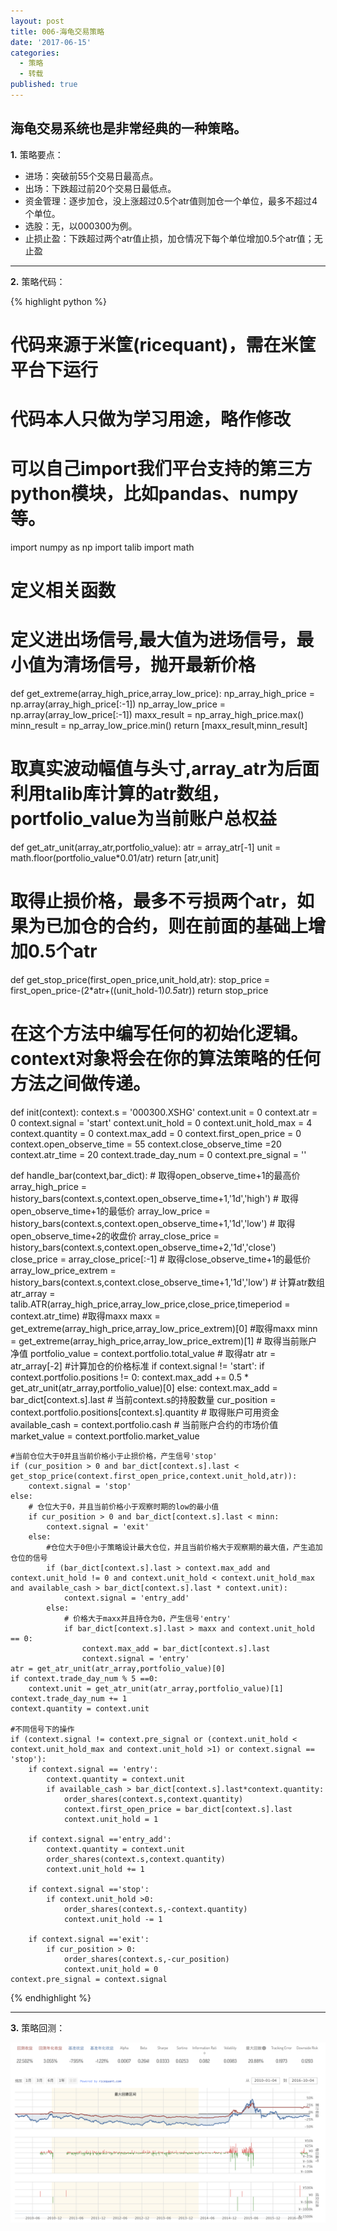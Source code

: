 ```yaml
---
layout: post
title: 006-海龟交易策略
date: '2017-06-15'
categories:
  - 策略
  - 转载
published: true
---
```


海龟交易系统也是非常经典的一种策略。
---

**1.** 策略要点：

* 进场：突破前55个交易日最高点。
* 出场：下跌超过前20个交易日最低点。 
* 资金管理：逐步加仓，没上涨超过0.5个atr值则加仓一个单位，最多不超过4个单位。
* 选股：无，以000300为例。
* 止损止盈：下跌超过两个atr值止损，加仓情况下每个单位增加0.5个atr值；无止盈

-----

**2.** 策略代码：

{% highlight python %}
 # 代码来源于米筐(ricequant)，需在米筐平台下运行
 # 代码本人只做为学习用途，略作修改

 # 可以自己import我们平台支持的第三方python模块，比如pandas、numpy等。

import numpy as np
import talib
import math

 # 定义相关函数
 # 定义进出场信号,最大值为进场信号，最小值为清场信号，抛开最新价格
def get_extreme(array_high_price,array_low_price):
    np_array_high_price = np.array(array_high_price[:-1])
    np_array_low_price = np.array(array_low_price[:-1])
    maxx_result = np_array_high_price.max()
    minn_result = np_array_low_price.min()
    return [maxx_result,minn_result]
 # 取真实波动幅值与头寸,array_atr为后面利用talib库计算的atr数组，portfolio_value为当前账户总权益
def get_atr_unit(array_atr,portfolio_value):
    atr = array_atr[-1]
    unit = math.floor(portfolio_value*0.01/atr)
    return [atr,unit]
 # 取得止损价格，最多不亏损两个atr，如果为已加仓的合约，则在前面的基础上增加0.5个atr
def get_stop_price(first_open_price,unit_hold,atr):
    stop_price = first_open_price-(2*atr+((unit_hold-1)*0.5*atr))
    return stop_price
 # 在这个方法中编写任何的初始化逻辑。context对象将会在你的算法策略的任何方法之间做传递。
def init(context):
    context.s = '000300.XSHG' 
    context.unit = 0 
    context.atr = 0
    context.signal = 'start'
    context.unit_hold = 0 
    context.unit_hold_max = 4
    context.quantity = 0
    context.max_add = 0
    context.first_open_price = 0
    context.open_observe_time = 55
    context.close_observe_time =20
    context.atr_time = 20
    context.trade_day_num = 0
    context.pre_signal = ''
    

def handle_bar(context,bar_dict):
    # 取得open_observe_time+1的最高价
    array_high_price = history_bars(context.s,context.open_observe_time+1,'1d','high')
    # 取得open_observe_time+1的最低价
    array_low_price = history_bars(context.s,context.open_observe_time+1,'1d','low')
    # 取得open_observe_time+2的收盘价
    array_close_price = history_bars(context.s,context.open_observe_time+2,'1d','close')
    close_price = array_close_price[:-1]
    # 取得close_observe_time+1的最低价
    array_low_price_extrem = history_bars(context.s,context.close_observe_time+1,'1d','low')
    # 计算atr数组
    atr_array = talib.ATR(array_high_price,array_low_price,close_price,timeperiod = context.atr_time)
    #取得maxx
    maxx = get_extreme(array_high_price,array_low_price_extrem)[0]
    #取得maxx
    minn = get_extreme(array_high_price,array_low_price_extrem)[1]
    # 取得当前账户净值
    portfolio_value = context.portfolio.total_value
    # 取得atr
    atr = atr_array[-2]
    #计算加仓的价格标准
    if context.signal != 'start':
        if context.portfolio.positions != 0:
            context.max_add += 0.5 * get_atr_unit(atr_array,portfolio_value)[0]
    else:
        context.max_add = bar_dict[context.s].last
    # 当前context.s的持股数量
    cur_position = context.portfolio.positions[context.s].quantity
    # 取得账户可用资金
    available_cash = context.portfolio.cash
    # 当前账户合约的市场价值
    market_value = context.portfolio.market_value
    
    #当前仓位大于0并且当前价格小于止损价格，产生信号'stop'
    if (cur_position > 0 and bar_dict[context.s].last < get_stop_price(context.first_open_price,context.unit_hold,atr)):
        context.signal = 'stop'
    else:
        # 仓位大于0，并且当前价格小于观察时期的low的最小值
        if cur_position > 0 and bar_dict[context.s].last < minn:
            context.signal = 'exit'
        else:
            #仓位大于0但小于策略设计最大仓位，并且当前价格大于观察期的最大值，产生追加仓位的信号
            if (bar_dict[context.s].last > context.max_add and context.unit_hold != 0 and context.unit_hold < context.unit_hold_max and available_cash > bar_dict[context.s].last * context.unit):
                context.signal = 'entry_add'
            else:
                # 价格大于maxx并且持仓为0，产生信号'entry'
                if bar_dict[context.s].last > maxx and context.unit_hold == 0:
                    context.max_add = bar_dict[context.s].last
                    context.signal = 'entry'
    atr = get_atr_unit(atr_array,portfolio_value)[0]
    if context.trade_day_num % 5 ==0:
        context.unit = get_atr_unit(atr_array,portfolio_value)[1]
    context.trade_day_num += 1
    context.quantity = context.unit
    
    #不同信号下的操作
    if (context.signal != context.pre_signal or (context.unit_hold < context.unit_hold_max and context.unit_hold >1) or context.signal == 'stop'):
        if context.signal == 'entry':
            context.quantity = context.unit
            if available_cash > bar_dict[context.s].last*context.quantity:
                order_shares(context.s,context.quantity)
                context.first_open_price = bar_dict[context.s].last
                context.unit_hold = 1 
        
        if context.signal =='entry_add':
            context.quantity = context.unit
            order_shares(context.s,context.quantity)
            context.unit_hold += 1
            
        if context.signal =='stop':
            if context.unit_hold >0:
                order_shares(context.s,-context.quantity)
                context.unit_hold -= 1
        
        if context.signal =='exit':
            if cur_position > 0:
                order_shares(context.s,-cur_position)
                context.unit_hold = 0
    context.pre_signal = context.signal
{% endhighlight %}

-----

**3.** 策略回测：

![006-海龟交易策略](https://raw.githubusercontent.com/OrangeUFO/orangeufo.github.io/master/static/img/_posts/006.png  "006-海龟交易策略")
